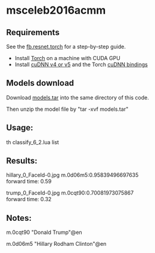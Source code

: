 # msceleb2016acmm



## Requirements

See the [fb.resnet.torch](https://github.com/facebook/fb.resnet.torch) for a step-by-step guide.
- Install [Torch](http://torch.ch/docs/getting-started.html) on a machine with CUDA GPU
- Install [cuDNN v4 or v5](https://developer.nvidia.com/cudnn) and the Torch [cuDNN bindings](https://github.com/soumith/cudnn.torch/tree/R4)


## Models download

Download [models.tar](http://155.33.199.157/models.tar) into the same directory of this code.

Then unzip the model file by "tar -xvf models.tar"

## Usage:
th classify_6_2.lua list


## Results:

hillary_0_FaceId-0.jpg m.0d06m5:0.95839496697635	
forward time: 0.59
	
trump_0_FaceId-0.jpg m.0cqt90:0.70081973075867	
forward time: 0.32	




## Notes:

m.0cqt90	"Donald Trump"@en

m.0d06m5	"Hillary Rodham Clinton"@en
